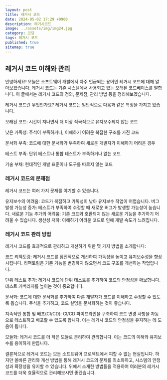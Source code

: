 ```yaml
---
layout: post
title: 레거시 코드
date: 2024-05-02 17:29 +0900
description: 레거시코드
image: ../assets/img/img24.jpg
category: 코딩
tags: 레거시 코드
published: true
sitemap: true
---
```


## 레거시 코드 이해와 관리
안녕하세요! 오늘은 소프트웨어 개발에서 자주 언급되는 용어인 레거시 코드에 대해 알아보겠습니다. 레거시 코드는 기존 시스템에서 사용되고 있는 오래된 코드베이스를 말합니다. 이 글에서는 레거시 코드의 정의, 문제점, 관리 방법 등을 정리해보겠습니다.

레거시 코드란 무엇인가요?
레거시 코드는 일반적으로 다음과 같은 특징을 가지고 있습니다.

오래된 코드: 시간이 지나면서 더 이상 적극적으로 유지보수되지 않는 코드

낮은 가독성: 주석이 부족하거나, 이해하기 어려운 복잡한 구조를 가진 코드

문서화 부족: 코드에 대한 문서화가 부족하여 새로운 개발자가 이해하기 어려운 경우

테스트 부족: 단위 테스트나 통합 테스트가 부족하거나 없는 코드

기술 부채: 현대적인 개발 표준이나 도구를 따르지 않는 코드

### 레거시 코드의 문제점
레거시 코드는 여러 가지 문제를 야기할 수 있습니다.

유지보수의 어려움: 코드가 복잡하고 가독성이 낮아 유지보수 작업이 어렵습니다.
버그 발생 가능성 증가: 테스트가 부족하여 수정할 때 새로운 버그가 발생할 가능성이 높습니다.
새로운 기능 추가의 어려움: 기존 코드와 호환되지 않는 새로운 기능을 추가하기 어려울 수 있습니다.
생산성 저하: 이해하기 어려운 코드로 인해 개발 속도가 느려집니다.

### 레거시 코드 관리 방법
레거시 코드를 효과적으로 관리하고 개선하기 위한 몇 가지 방법을 소개합니다:

코드 리팩토링: 레거시 코드를 점진적으로 개선하여 가독성을 높이고 유지보수성을 향상시킵니다. 리팩토링은 기존 기능을 변경하지 않으면서 코드 구조를 개선하는 작업입니다.

단위 테스트 추가: 레거시 코드에 단위 테스트를 추가하여 코드의 안정성을 확보합니다. 테스트 커버리지를 높이는 것이 중요합니다.

문서화: 코드에 대한 문서화를 추가하여 다른 개발자가 코드를 이해하고 수정할 수 있도록 돕습니다. 주석을 추가하고, 코드 설명을 문서화하는 것이 좋습니다.

지속적인 통합 및 배포(CI/CD): CI/CD 파이프라인을 구축하여 코드 변경 사항을 자동으로 테스트하고 배포할 수 있도록 합니다. 이는 레거시 코드의 안정성을 유지하는 데 도움이 됩니다.

모듈화: 레거시 코드를 더 작은 모듈로 분리하여 관리합니다. 이는 코드의 이해와 유지보수를 용이하게 만듭니다.

결론적으로 레거시 코드는 모든 소프트웨어 프로젝트에서 피할 수 없는 현실입니다. 하지만 올바른 관리와 개선 방법을 통해 레거시 코드의 문제를 최소화하고, 시스템의 안정성과 확장성을 유지할 수 있습니다. 위에서 소개한 방법들을 적용하여 여러분의 레거시 코드를 더욱 효율적으로 관리해보시면 좋겠습니다.